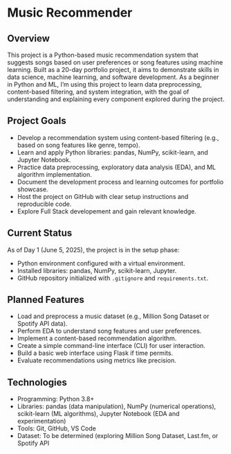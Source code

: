 # Music Recommender

## Overview
This project is a Python-based music recommendation system that suggests songs based on user preferences or song features using machine learning. Built as a 20-day portfolio project, it aims to demonstrate skills in data science, machine learning, and software development. As a beginner in Python and ML, I’m using this project to learn data preprocessing, content-based filtering, and system integration, with the goal of understanding and explaining every component explored during the project.

## Project Goals
- Develop a recommendation system using content-based filtering (e.g., based on song features like genre, tempo).
- Learn and apply Python libraries: pandas, NumPy, scikit-learn, and Jupyter Notebook.
- Practice data preprocessing, exploratory data analysis (EDA), and ML algorithm implementation.
- Document the development process and learning outcomes for portfolio showcase.
- Host the project on GitHub with clear setup instructions and reproducible code.
- Explore Full Stack developement and gain relevant knowledge. 

## Current Status
As of Day 1 (June 5, 2025), the project is in the setup phase:
- Python environment configured with a virtual environment.
- Installed libraries: pandas, NumPy, scikit-learn, Jupyter.
- GitHub repository initialized with `.gitignore` and `requirements.txt`.

## Planned Features
- Load and preprocess a music dataset (e.g., Million Song Dataset or Spotify API data).
- Perform EDA to understand song features and user preferences.
- Implement a content-based recommendation algorithm.
- Create a simple command-line interface (CLI) for user interaction.
- Build a basic web interface using Flask if time permits.
- Evaluate recommendations using metrics like precision.

## Technologies
- Programming: Python 3.8+
- Libraries: pandas (data manipulation), NumPy (numerical operations), scikit-learn (ML algorithms), Jupyter Notebook (EDA and experimentation)
- Tools: Git, GitHub, VS Code
- Dataset: To be determined (exploring Million Song Dataset, Last.fm, or Spotify API
  

